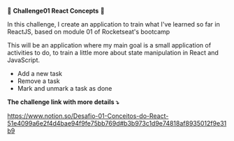 🚀 <b>Challenge01 React Concepts</b> 🚀

In this challenge, I create an application to train what I've learned so far in ReactJS, based on module 01 of Rocketseat's bootcamp

This will be an application where my main goal is a small application of activities to do, to train a little more about state manipulation in React and JavaScript.

- Add a new task
- Remove a task
- Mark and unmark a task as done


<b>The challenge link with more details ⤵️</b>

https://www.notion.so/Desafio-01-Conceitos-do-React-51e4099a6e2f4d4bae94f9fe75bb769d#b3b973c1d9e74818af8935012f9e31b9
